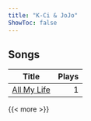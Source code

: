 ```yaml
---
title: "K-Ci & JoJo"
ShowToc: false
---
```


## Songs
Title | Plays 
----- | -----: 
[All My Life](/songs/all-my-life) | 1

{{< more >}}